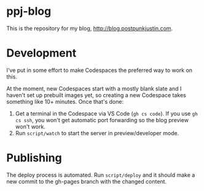 # ppj-blog

This is the repository for my blog, http://blog.postpunkjustin.com.

# Development

I've put in some effort to make Codespaces the preferred way to work on this.

At the moment, new Codespaces start with a mostly blank slate and I haven't set up prebuilt images yet, so creating a new Codespace takes something like 10+ minutes. Once that's done:
1. Get a terminal in the Codespace via VS Code (`gh cs code`). If you use `gh cs ssh`, you won't get automatic port forwarding so the blog preview won't work.
2. Run `script/watch` to start the server in preview/developer mode.

# Publishing

The deploy process is automated. Run `script/deploy` and it should make a new commit to the gh-pages branch with the changed content.